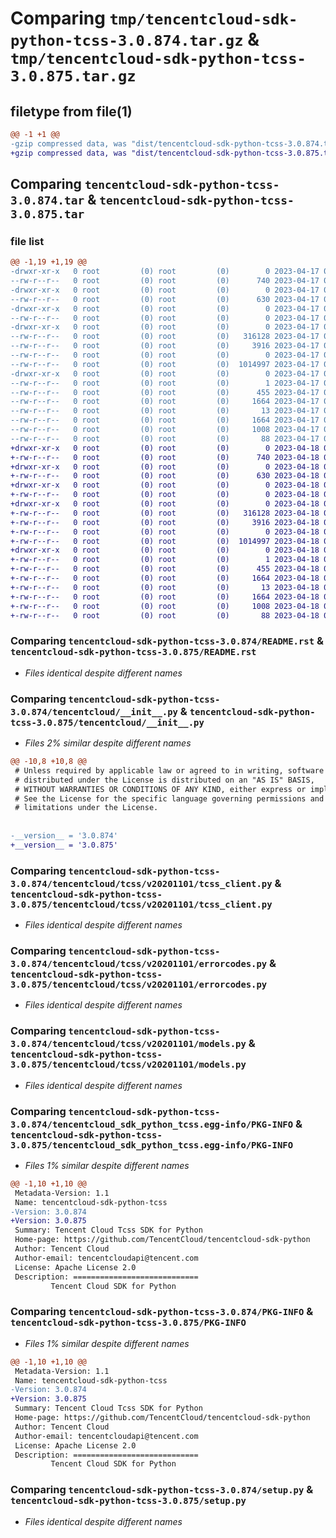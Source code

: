 # Comparing `tmp/tencentcloud-sdk-python-tcss-3.0.874.tar.gz` & `tmp/tencentcloud-sdk-python-tcss-3.0.875.tar.gz`

## filetype from file(1)

```diff
@@ -1 +1 @@
-gzip compressed data, was "dist/tencentcloud-sdk-python-tcss-3.0.874.tar", last modified: Mon Apr 17 00:50:29 2023, max compression
+gzip compressed data, was "dist/tencentcloud-sdk-python-tcss-3.0.875.tar", last modified: Tue Apr 18 00:57:49 2023, max compression
```

## Comparing `tencentcloud-sdk-python-tcss-3.0.874.tar` & `tencentcloud-sdk-python-tcss-3.0.875.tar`

### file list

```diff
@@ -1,19 +1,19 @@
-drwxr-xr-x   0 root         (0) root         (0)        0 2023-04-17 00:50:29.000000 tencentcloud-sdk-python-tcss-3.0.874/
--rw-r--r--   0 root         (0) root         (0)      740 2023-04-17 00:50:29.000000 tencentcloud-sdk-python-tcss-3.0.874/README.rst
-drwxr-xr-x   0 root         (0) root         (0)        0 2023-04-17 00:50:29.000000 tencentcloud-sdk-python-tcss-3.0.874/tencentcloud/
--rw-r--r--   0 root         (0) root         (0)      630 2023-04-17 00:50:29.000000 tencentcloud-sdk-python-tcss-3.0.874/tencentcloud/__init__.py
-drwxr-xr-x   0 root         (0) root         (0)        0 2023-04-17 00:50:29.000000 tencentcloud-sdk-python-tcss-3.0.874/tencentcloud/tcss/
--rw-r--r--   0 root         (0) root         (0)        0 2023-04-17 00:50:29.000000 tencentcloud-sdk-python-tcss-3.0.874/tencentcloud/tcss/__init__.py
-drwxr-xr-x   0 root         (0) root         (0)        0 2023-04-17 00:50:29.000000 tencentcloud-sdk-python-tcss-3.0.874/tencentcloud/tcss/v20201101/
--rw-r--r--   0 root         (0) root         (0)   316128 2023-04-17 00:50:29.000000 tencentcloud-sdk-python-tcss-3.0.874/tencentcloud/tcss/v20201101/tcss_client.py
--rw-r--r--   0 root         (0) root         (0)     3916 2023-04-17 00:50:29.000000 tencentcloud-sdk-python-tcss-3.0.874/tencentcloud/tcss/v20201101/errorcodes.py
--rw-r--r--   0 root         (0) root         (0)        0 2023-04-17 00:50:29.000000 tencentcloud-sdk-python-tcss-3.0.874/tencentcloud/tcss/v20201101/__init__.py
--rw-r--r--   0 root         (0) root         (0)  1014997 2023-04-17 00:50:29.000000 tencentcloud-sdk-python-tcss-3.0.874/tencentcloud/tcss/v20201101/models.py
-drwxr-xr-x   0 root         (0) root         (0)        0 2023-04-17 00:50:29.000000 tencentcloud-sdk-python-tcss-3.0.874/tencentcloud_sdk_python_tcss.egg-info/
--rw-r--r--   0 root         (0) root         (0)        1 2023-04-17 00:50:29.000000 tencentcloud-sdk-python-tcss-3.0.874/tencentcloud_sdk_python_tcss.egg-info/dependency_links.txt
--rw-r--r--   0 root         (0) root         (0)      455 2023-04-17 00:50:29.000000 tencentcloud-sdk-python-tcss-3.0.874/tencentcloud_sdk_python_tcss.egg-info/SOURCES.txt
--rw-r--r--   0 root         (0) root         (0)     1664 2023-04-17 00:50:29.000000 tencentcloud-sdk-python-tcss-3.0.874/tencentcloud_sdk_python_tcss.egg-info/PKG-INFO
--rw-r--r--   0 root         (0) root         (0)       13 2023-04-17 00:50:29.000000 tencentcloud-sdk-python-tcss-3.0.874/tencentcloud_sdk_python_tcss.egg-info/top_level.txt
--rw-r--r--   0 root         (0) root         (0)     1664 2023-04-17 00:50:29.000000 tencentcloud-sdk-python-tcss-3.0.874/PKG-INFO
--rw-r--r--   0 root         (0) root         (0)     1008 2023-04-17 00:50:29.000000 tencentcloud-sdk-python-tcss-3.0.874/setup.py
--rw-r--r--   0 root         (0) root         (0)       88 2023-04-17 00:50:29.000000 tencentcloud-sdk-python-tcss-3.0.874/setup.cfg
+drwxr-xr-x   0 root         (0) root         (0)        0 2023-04-18 00:57:49.000000 tencentcloud-sdk-python-tcss-3.0.875/
+-rw-r--r--   0 root         (0) root         (0)      740 2023-04-18 00:57:49.000000 tencentcloud-sdk-python-tcss-3.0.875/README.rst
+drwxr-xr-x   0 root         (0) root         (0)        0 2023-04-18 00:57:49.000000 tencentcloud-sdk-python-tcss-3.0.875/tencentcloud/
+-rw-r--r--   0 root         (0) root         (0)      630 2023-04-18 00:57:49.000000 tencentcloud-sdk-python-tcss-3.0.875/tencentcloud/__init__.py
+drwxr-xr-x   0 root         (0) root         (0)        0 2023-04-18 00:57:49.000000 tencentcloud-sdk-python-tcss-3.0.875/tencentcloud/tcss/
+-rw-r--r--   0 root         (0) root         (0)        0 2023-04-18 00:57:49.000000 tencentcloud-sdk-python-tcss-3.0.875/tencentcloud/tcss/__init__.py
+drwxr-xr-x   0 root         (0) root         (0)        0 2023-04-18 00:57:49.000000 tencentcloud-sdk-python-tcss-3.0.875/tencentcloud/tcss/v20201101/
+-rw-r--r--   0 root         (0) root         (0)   316128 2023-04-18 00:57:49.000000 tencentcloud-sdk-python-tcss-3.0.875/tencentcloud/tcss/v20201101/tcss_client.py
+-rw-r--r--   0 root         (0) root         (0)     3916 2023-04-18 00:57:49.000000 tencentcloud-sdk-python-tcss-3.0.875/tencentcloud/tcss/v20201101/errorcodes.py
+-rw-r--r--   0 root         (0) root         (0)        0 2023-04-18 00:57:49.000000 tencentcloud-sdk-python-tcss-3.0.875/tencentcloud/tcss/v20201101/__init__.py
+-rw-r--r--   0 root         (0) root         (0)  1014997 2023-04-18 00:57:49.000000 tencentcloud-sdk-python-tcss-3.0.875/tencentcloud/tcss/v20201101/models.py
+drwxr-xr-x   0 root         (0) root         (0)        0 2023-04-18 00:57:49.000000 tencentcloud-sdk-python-tcss-3.0.875/tencentcloud_sdk_python_tcss.egg-info/
+-rw-r--r--   0 root         (0) root         (0)        1 2023-04-18 00:57:49.000000 tencentcloud-sdk-python-tcss-3.0.875/tencentcloud_sdk_python_tcss.egg-info/dependency_links.txt
+-rw-r--r--   0 root         (0) root         (0)      455 2023-04-18 00:57:49.000000 tencentcloud-sdk-python-tcss-3.0.875/tencentcloud_sdk_python_tcss.egg-info/SOURCES.txt
+-rw-r--r--   0 root         (0) root         (0)     1664 2023-04-18 00:57:49.000000 tencentcloud-sdk-python-tcss-3.0.875/tencentcloud_sdk_python_tcss.egg-info/PKG-INFO
+-rw-r--r--   0 root         (0) root         (0)       13 2023-04-18 00:57:49.000000 tencentcloud-sdk-python-tcss-3.0.875/tencentcloud_sdk_python_tcss.egg-info/top_level.txt
+-rw-r--r--   0 root         (0) root         (0)     1664 2023-04-18 00:57:49.000000 tencentcloud-sdk-python-tcss-3.0.875/PKG-INFO
+-rw-r--r--   0 root         (0) root         (0)     1008 2023-04-18 00:57:49.000000 tencentcloud-sdk-python-tcss-3.0.875/setup.py
+-rw-r--r--   0 root         (0) root         (0)       88 2023-04-18 00:57:49.000000 tencentcloud-sdk-python-tcss-3.0.875/setup.cfg
```

### Comparing `tencentcloud-sdk-python-tcss-3.0.874/README.rst` & `tencentcloud-sdk-python-tcss-3.0.875/README.rst`

 * *Files identical despite different names*

### Comparing `tencentcloud-sdk-python-tcss-3.0.874/tencentcloud/__init__.py` & `tencentcloud-sdk-python-tcss-3.0.875/tencentcloud/__init__.py`

 * *Files 2% similar despite different names*

```diff
@@ -10,8 +10,8 @@
 # Unless required by applicable law or agreed to in writing, software
 # distributed under the License is distributed on an "AS IS" BASIS,
 # WITHOUT WARRANTIES OR CONDITIONS OF ANY KIND, either express or implied.
 # See the License for the specific language governing permissions and
 # limitations under the License.
 
 
-__version__ = '3.0.874'
+__version__ = '3.0.875'
```

### Comparing `tencentcloud-sdk-python-tcss-3.0.874/tencentcloud/tcss/v20201101/tcss_client.py` & `tencentcloud-sdk-python-tcss-3.0.875/tencentcloud/tcss/v20201101/tcss_client.py`

 * *Files identical despite different names*

### Comparing `tencentcloud-sdk-python-tcss-3.0.874/tencentcloud/tcss/v20201101/errorcodes.py` & `tencentcloud-sdk-python-tcss-3.0.875/tencentcloud/tcss/v20201101/errorcodes.py`

 * *Files identical despite different names*

### Comparing `tencentcloud-sdk-python-tcss-3.0.874/tencentcloud/tcss/v20201101/models.py` & `tencentcloud-sdk-python-tcss-3.0.875/tencentcloud/tcss/v20201101/models.py`

 * *Files identical despite different names*

### Comparing `tencentcloud-sdk-python-tcss-3.0.874/tencentcloud_sdk_python_tcss.egg-info/PKG-INFO` & `tencentcloud-sdk-python-tcss-3.0.875/tencentcloud_sdk_python_tcss.egg-info/PKG-INFO`

 * *Files 1% similar despite different names*

```diff
@@ -1,10 +1,10 @@
 Metadata-Version: 1.1
 Name: tencentcloud-sdk-python-tcss
-Version: 3.0.874
+Version: 3.0.875
 Summary: Tencent Cloud Tcss SDK for Python
 Home-page: https://github.com/TencentCloud/tencentcloud-sdk-python
 Author: Tencent Cloud
 Author-email: tencentcloudapi@tencent.com
 License: Apache License 2.0
 Description: ============================
         Tencent Cloud SDK for Python
```

### Comparing `tencentcloud-sdk-python-tcss-3.0.874/PKG-INFO` & `tencentcloud-sdk-python-tcss-3.0.875/PKG-INFO`

 * *Files 1% similar despite different names*

```diff
@@ -1,10 +1,10 @@
 Metadata-Version: 1.1
 Name: tencentcloud-sdk-python-tcss
-Version: 3.0.874
+Version: 3.0.875
 Summary: Tencent Cloud Tcss SDK for Python
 Home-page: https://github.com/TencentCloud/tencentcloud-sdk-python
 Author: Tencent Cloud
 Author-email: tencentcloudapi@tencent.com
 License: Apache License 2.0
 Description: ============================
         Tencent Cloud SDK for Python
```

### Comparing `tencentcloud-sdk-python-tcss-3.0.874/setup.py` & `tencentcloud-sdk-python-tcss-3.0.875/setup.py`

 * *Files identical despite different names*

